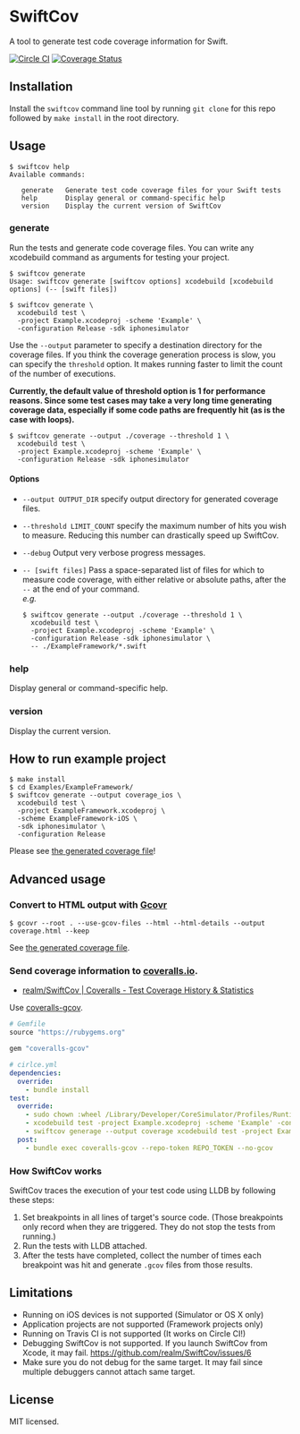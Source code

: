 # SwiftCov

A tool to generate test code coverage information for Swift.

[![Circle CI](https://circleci.com/gh/realm/SwiftCov/tree/master.svg?style=svg)](https://circleci.com/gh/realm/SwiftCov/tree/master)
[![Coverage Status](https://coveralls.io/repos/realm/SwiftCov/badge.svg)](https://coveralls.io/r/realm/SwiftCov)

## Installation

Install the `swiftcov` command line tool by running `git clone` for this repo followed by `make install` in the root directory.

## Usage

```shell
$ swiftcov help
Available commands:

   generate   Generate test code coverage files for your Swift tests
   help       Display general or command-specific help
   version    Display the current version of SwiftCov
```

### generate
Run the tests and generate code coverage files. You can write any xcodebuild command as arguments for testing your project.

```shell
$ swiftcov generate
Usage: swiftcov generate [swiftcov options] xcodebuild [xcodebuild options] (-- [swift files])
```

```shell
$ swiftcov generate \
  xcodebuild test \
  -project Example.xcodeproj -scheme 'Example' \
  -configuration Release -sdk iphonesimulator
```

Use the `--output` parameter to specify a destination directory for the coverage files.
If you think the coverage generation process is slow, you can specify the `threshold` option. It makes running faster to limit the count of the number of executions.

**Currently, the default value of threshold option is 1 for performance reasons. Since some test cases may take a very long time generating coverage data, especially if some code paths are frequently hit (as is the case with loops).**

```shell
$ swiftcov generate --output ./coverage --threshold 1 \
  xcodebuild test \
  -project Example.xcodeproj -scheme 'Example' \
  -configuration Release -sdk iphonesimulator
```

#### Options

- `--output OUTPUT_DIR` specify output directory for generated coverage files.
- `--threshold LIMIT_COUNT` specify the maximum number of hits you wish to measure. Reducing this number can drastically speed up SwiftCov.
- `--debug` Output very verbose progress messages.
- `-- [swift files]` Pass a space-separated list of files for which to measure code coverage, with either relative or absolute paths, after the `--` at the end of your command.  
    *e.g.*

    ```shell
    $ swiftcov generate --output ./coverage --threshold 1 \
      xcodebuild test \
      -project Example.xcodeproj -scheme 'Example' \
      -configuration Release -sdk iphonesimulator \
      -- ./ExampleFramework/*.swift
    ```

### help

Display general or command-specific help.

### version

Display the current version.

## How to run example project

```shell
$ make install
$ cd Examples/ExampleFramework/
$ swiftcov generate --output coverage_ios \
  xcodebuild test \
  -project ExampleFramework.xcodeproj \
  -scheme ExampleFramework-iOS \
  -sdk iphonesimulator \
  -configuration Release
```

Please see [the generated coverage file](Examples/ExampleFramework/results/Calculator.swift.gcov)!

## Advanced usage

### Convert to HTML output with [Gcovr](http://gcovr.com/guide.html)

```shell
$ gcovr --root . --use-gcov-files --html --html-details --output coverage.html --keep
```

See [the generated coverage file](Examples/ExampleFramework/results/coverage.html).

### Send coverage information to [coveralls.io](https://coveralls.io/).

- [realm/SwiftCov | Coveralls - Test Coverage History & Statistics](https://coveralls.io/r/realm/SwiftCov)

Use [coveralls-gcov](https://github.com/kishikawakatsumi/coveralls-gcov).

```ruby
# Gemfile
source "https://rubygems.org"

gem "coveralls-gcov"
```

```yaml
# cirlce.yml
dependencies:
  override:
    - bundle install
test:
  override:
    - sudo chown :wheel /Library/Developer/CoreSimulator/Profiles/Runtimes/iOS\ *.simruntime/Contents/Resources/RuntimeRoot/usr/lib/dyld_sim
    - xcodebuild test -project Example.xcodeproj -scheme 'Example' -configuration Release -sdk iphonesimulator
    - swiftcov generage --output coverage xcodebuild test -project Example.xcodeproj -scheme 'Example' -configuration Release -sdk iphonesimulator
  post:
    - bundle exec coveralls-gcov --repo-token REPO_TOKEN --no-gcov
```

### How SwiftCov works

SwiftCov traces the execution of your test code using LLDB by following these steps:

1. Set breakpoints in all lines of target's source code.
  (Those breakpoints only record when they are triggered. They do not stop the tests from running.)
2. Run the tests with LLDB attached.
3. After the tests have completed, collect the number of times each breakpoint was hit and generate `.gcov` files from those results.

## Limitations

- Running on iOS devices is not supported (Simulator or OS X only)
- Application projects are not supported (Framework projects only)
- Running on Travis CI is not supported (It works on Circle CI!)
- Debugging SwiftCov is not supported. If you launch SwiftCov from Xcode, it may fail. https://github.com/realm/SwiftCov/issues/6
- Make sure you do not debug for the same target. It may fail since multiple debuggers cannot attach same target.

## License

MIT licensed.
